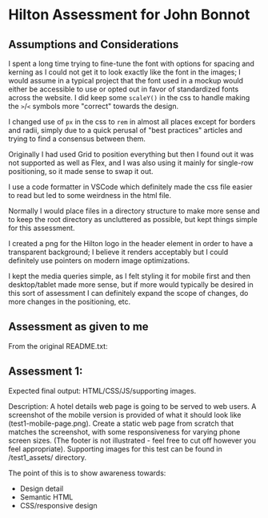 # Hilton Assessment for John Bonnot

## Assumptions and Considerations

I spent a long time trying to fine-tune the font with options for spacing and kerning as I could not get it to look exactly like the font in the images; I would assume in a typical project that the font used in a mockup would either be accessible to use or opted out in favor of standardized fonts across the website. I did keep some `scaleY()` in the css to handle making the `>`/`<` symbols more "correct" towards the design.

I changed use of `px` in the css to `rem` in almost all places except for borders and radii, simply due to a quick perusal of "best practices" articles and trying to find a consensus between them.

Originally I had used Grid to position everything but then I found out it was not supported as well as Flex, and I was also using it mainly for single-row positioning, so it made sense to swap it out.

I use a code formatter in VSCode which definitely made the css file easier to read but led to some weirdness in the html file.

Normally I would place files in a directory structure to make more sense and to keep the root directory as uncluttered as possible, but kept things simple for this assessment.

I created a png for the Hilton logo in the header element in order to have a transparent background; I believe it renders acceptably but I could definitely use pointers on modern image optimizations.

I kept the media queries simple, as I felt styling it for mobile first and then desktop/tablet made more sense, but if more would typically be desired in this sort of assessment I can definitely expand the scope of changes, do more changes in the positioning, etc.

## Assessment as given to me

From the original README.txt:

Assessment 1:
--------------
Expected final output:
HTML/CSS/JS/supporting images.

Description:
A hotel details web page is going to be served to web users.  A screenshot of the mobile version is provided of what it should look like (test1-mobile-page.png).  Create a static web page from scratch that matches the screenshot, with some responsiveness for varying phone screen sizes.  (The footer is not illustrated - feel free to cut off however you feel appropriate).  Supporting images for this test can be found in /test1_assets/ directory.

The point of this is to show awareness towards:
- Design detail
- Semantic HTML 
- CSS/responsive design

